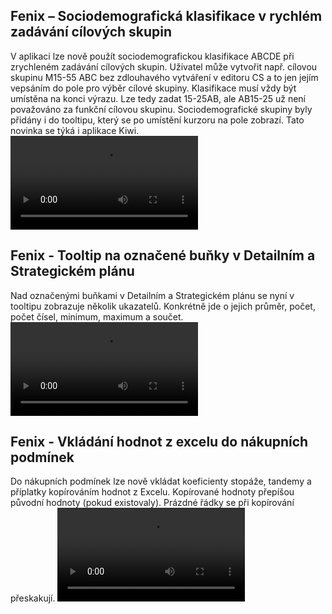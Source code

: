 ﻿---
categories: [fenix]
layout: fenix
---
## Fenix – Sociodemografická klasifikace v rychlém zadávání cílových skupin
V aplikaci lze nově použít sociodemografickou klasifikace ABCDE při zrychleném zadávání cílových skupin. Uživatel může vytvořit např. cílovou skupinu M15-55 ABC bez zdlouhavého vytváření v editoru CS a to jen jejím vepsáním do pole pro výběr cílové skupiny. 
Klasifikace musí vždy být umístěna na konci výrazu. Lze tedy zadat 15-25AB, ale AB15-25 už není považováno za funkční cílovou skupinu.
Sociodemografické skupiny byly přidány i do tooltipu, který se po umístění kurzoru na pole zobrazí. Tato novinka se týká i aplikace Kiwi.
<video src="{{site.url}}/data/20_SociodemoABCD.mp4" type="video/mp4" controls></video>

## Fenix - Tooltip na označené buňky v Detailním a Strategickém plánu
Nad označenými buňkami v Detailním a Strategickém plánu se nyní v tooltipu zobrazuje několik ukazatelů. Konkrétně jde o jejich průměr, počet, počet čísel, minimum, maximum a součet.
<video src="{{site.url}}/data/21_Tooltipoznacene.mp4" type="video/mp4" controls></video>

## Fenix - Vkládání hodnot z excelu do nákupních podmínek
Do nákupních podmínek lze nově vkládat koeficienty stopáže, tandemy a příplatky kopírováním hodnot z Excelu. Kopírované hodnoty přepíšou původní hodnoty (pokud existovaly).
Prázdné řádky se při kopírování přeskakují.
<video src="{{site.url}}/data/22_CtrlVdoNP.mp4" type="video/mp4" controls></video>
